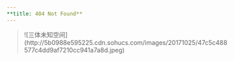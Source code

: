 ```yaml
---
**title: 404 Not Found**
---
```


<center>

</center>

<blockquote class="blockquote-center">
![三体未知空间](http://5b0988e595225.cdn.sohucs.com/images/20171025/47c5c488577c4dd9af7210cc941a7a8d.jpeg)
</blockquote>